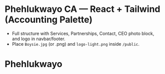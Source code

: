 # Phehlukwayo CA — React + Tailwind (Accounting Palette)
- Full structure with Services, Partnerships, Contact, CEO photo block, and logo in navbar/footer.
- Place `Boysie.jpg` (or .png) and `logo-light.png` inside `/public`.
# Phehlukwayo
